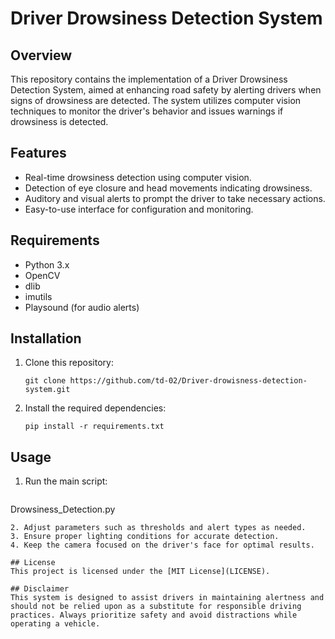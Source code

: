 # Driver Drowsiness Detection System

## Overview
This repository contains the implementation of a Driver Drowsiness Detection System, aimed at enhancing road safety by alerting drivers when signs of drowsiness are detected. The system utilizes computer vision techniques to monitor the driver's behavior and issues warnings if drowsiness is detected.

## Features
- Real-time drowsiness detection using computer vision.
- Detection of eye closure and head movements indicating drowsiness.
- Auditory and visual alerts to prompt the driver to take necessary actions.
- Easy-to-use interface for configuration and monitoring.

## Requirements
- Python 3.x
- OpenCV
- dlib
- imutils
- Playsound (for audio alerts)

## Installation
1. Clone this repository:
   ```
   git clone https://github.com/td-02/Driver-drowisness-detection-system.git
   ```
2. Install the required dependencies:
   ```
   pip install -r requirements.txt
   ```

## Usage
1. Run the main script:
   ```
  Drowsiness_Detection.py
   ```
2. Adjust parameters such as thresholds and alert types as needed.
3. Ensure proper lighting conditions for accurate detection.
4. Keep the camera focused on the driver's face for optimal results.

## License
This project is licensed under the [MIT License](LICENSE).

## Disclaimer
This system is designed to assist drivers in maintaining alertness and should not be relied upon as a substitute for responsible driving practices. Always prioritize safety and avoid distractions while operating a vehicle.
